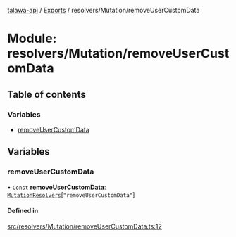 [talawa-api](../README.md) / [Exports](../modules.md) / resolvers/Mutation/removeUserCustomData

# Module: resolvers/Mutation/removeUserCustomData

## Table of contents

### Variables

- [removeUserCustomData](resolvers_Mutation_removeUserCustomData.md#removeusercustomdata)

## Variables

### removeUserCustomData

• `Const` **removeUserCustomData**: [`MutationResolvers`](types_generatedGraphQLTypes.md#mutationresolvers)[``"removeUserCustomData"``]

#### Defined in

[src/resolvers/Mutation/removeUserCustomData.ts:12](https://github.com/PalisadoesFoundation/talawa-api/blob/fe9d65c/src/resolvers/Mutation/removeUserCustomData.ts#L12)
